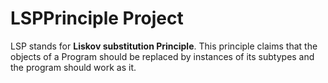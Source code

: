 # LSPPrinciple Project

LSP stands for **Liskov substitution Principle**. This principle claims that the objects of a Program should be replaced by instances of its subtypes and the program should work as it.